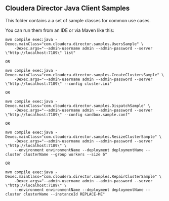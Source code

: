 
Cloudera Director Java Client Samples
-------------------------------------

This folder contains a a set of sample classes for common use cases.

You can run them from an IDE or via Maven like this:

    mvn compile exec:java -Dexec.mainClass="com.cloudera.director.samples.UsersSample" \
        -Dexec.args="--admin-username admin --admin-password --server \"http://localhost:7189\" list"

    OR

    mvn compile exec:java -Dexec.mainClass="com.cloudera.director.samples.CreateClustersSample" \
        -Dexec.args="--admin-username admin --admin-password --server \"http://localhost:7189\" --config cluster.ini"

    OR

    mvn compile exec:java -Dexec.mainClass="com.cloudera.director.samples.DispatchSample" \
        -Dexec.args="--admin-username admin --admin-password --server \"http://localhost:7189\" --config sandbox.sample.conf"

    OR

    mvn compile exec:java -Dexec.mainClass="com.cloudera.director.samples.ResizeClusterSample" \
        -Dexec.args="--admin-username admin --admin-password --server \"http://localhost:7189\" \
        --environment environmentName --deployment deploymentName --cluster clusterName --group workers --size 6"

    OR

    mvn compile exec:java -Dexec.mainClass="com.cloudera.director.samples.RepairClusterSample" \
        -Dexec.args="--admin-username admin --admin-password --server \"http://localhost:7189\" \
        --environment environmentName --deployment deploymentName --cluster clusterName --instanceId REPLACE-ME"
